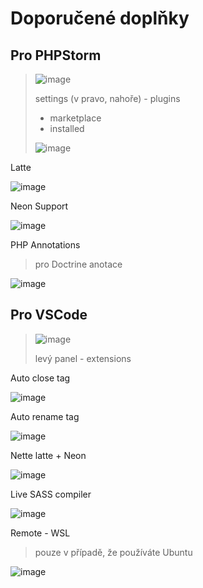 # Doporučené doplňky

## Pro PHPStorm

> ![image](https://user-images.githubusercontent.com/91970419/191775830-d50dc92e-feb1-4f9e-943a-03f2f9cbeb27.png)
> 
> settings (v pravo, nahoře) - plugins
> - marketplace
> - installed
> 
> ![image](https://user-images.githubusercontent.com/91970419/191776093-61ce4a55-829e-4261-aae3-7deb98fbe064.png)

Latte

![image](https://user-images.githubusercontent.com/91970419/191776184-355068c1-da01-45b7-8832-2dc4b6d76a18.png)

Neon Support

![image](https://user-images.githubusercontent.com/91970419/191776247-2bf5cd99-ec6e-4fbe-aac3-f3ebf2fa3817.png)

PHP Annotations
> pro Doctrine anotace

![image](https://user-images.githubusercontent.com/91970419/193900752-8f768ae5-bcb3-492b-b6ec-5a40021e1896.png)

## Pro VSCode

> ![image](https://user-images.githubusercontent.com/91970419/191776423-7ee1a279-77b3-4d27-a935-d0a9be24fd87.png)
>
> levý panel - extensions

Auto close tag

![image](https://user-images.githubusercontent.com/91970419/191776584-dcd054d0-b87f-490b-98a1-2e0ad1033ea5.png)

Auto rename tag

![image](https://user-images.githubusercontent.com/91970419/191776671-36c9f7a6-a08f-4b51-b251-370fe212db85.png)

Nette latte + Neon

![image](https://user-images.githubusercontent.com/91970419/191776779-7a56963d-abe3-4f8d-9c7f-c3f89db47e03.png)

Live SASS compiler

![image](https://user-images.githubusercontent.com/91970419/191776913-e1d1968b-f5b6-4480-bdd2-ee18ce0cbd44.png)

Remote - WSL
> pouze v případě, že používáte Ubuntu

![image](https://user-images.githubusercontent.com/91970419/191777031-1e8ed23d-1a19-47ca-a2a4-00fc7f6e80a0.png)


